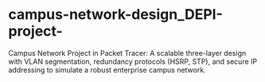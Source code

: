 # campus-network-design_DEPI-project-
Campus Network Project in Packet Tracer: A scalable three-layer design with VLAN segmentation, redundancy protocols (HSRP, STP), and secure IP addressing to simulate a robust enterprise campus network.
